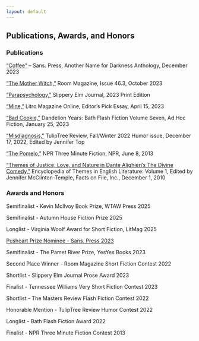 ```yaml
---
layout: default
---
```


<!---
DO NOT JUST COPY/PASTE IN HERE because it will undo the email obfuscation code you wrote. Make sure to have the email-element span in here
-->

## Publications, Awards, and Honors

### Publications

[“Coffee”](https://www.sanspress.com) – Sans. Press, Another Name for Darkness Anthology, December
2023

[“The Mother Witch,”](https://roommagazine.com/fiction-contest-2022-the-winners/) Room Magazine, Issue 46.3, October 2023

[“Parapsychology,”](https://slipperyelm.findlay.edu/announcing-2023-prose-finalists/) Slippery Elm Journal, 2023 Print Edition

[“Mine,”](https://www.litromagazine.com/usa/2023/04/mine/) Litro Magazine Online, Editor’s Pick Essay, April 15, 2023

[“Bad Cookie,”](https://www.amazon.com/dp/1915247101) Dandelion Years: Bath Flash Fiction Volume Seven, Ad Hoc Fiction, January 25, 2023

[“Misdiagnosis,”](https://www.amazon.com/TulipTree-Review-Winter-Humor-issue/dp/1734969083/ref=sr*1_1?crid=2E0MBAYBVFER1&keywords=tuliptree+review+humor&qid=1688134041&s=books&sprefix=tuliptree+review+humpr%2Cstripbooks%2C81&sr=1-1) TulipTree Review, Fall/Winter 2022 Humor issue, December 17, 2022, Edited by Jennifer Top

[“The Pomelo,”](https://www.npr.org/2013/06/08/187905504/the-pomelo) NPR Three Minute Fiction, NPR, June 8, 2013

[“Themes of Justice, Love, and Nature in Dante Alighieri’s The Divine Comedy,”](https://www.amazon.com/Encyclopedia-Themes-Literature-Facts-Library/dp/0816071616?ref*=ast_author_dp) Encyclopedia of Themes in English
Literature: Volume 1, Edited by Jennifer McClinton-Temple, Facts on File, Inc., December 1, 2010

### Awards and Honors

Semifinalist - Kevin McIlvoy Book Prize, WTAW Press 2025

Semifinalist - Autumn House Fiction Prize 2025

Longlist - Virginia Woolf Award for Short Fiction, LitMag 2025

[Pushcart Prize Nominee - Sans. Press 2023](https://x.com/PressSans/status/1729528827737772119)

Semifinalist - The Pamet River Prize, YesYes Books 2023

Second Place Winner - Room Magazine Short Fiction Contest 2022

Shortlist - Slippery Elm Journal Prose Award 2023

Finalist - Tennessee Williams Very Short Fiction Contest 2023

Shortlist - The Masters Review Flash Fiction Contest 2022

Honorable Mention - TulipTree Review Humor Contest 2022

Longlist - Bath Flash Fiction Award 2022

Finalist - NPR Three Minute Fiction Contest 2013
